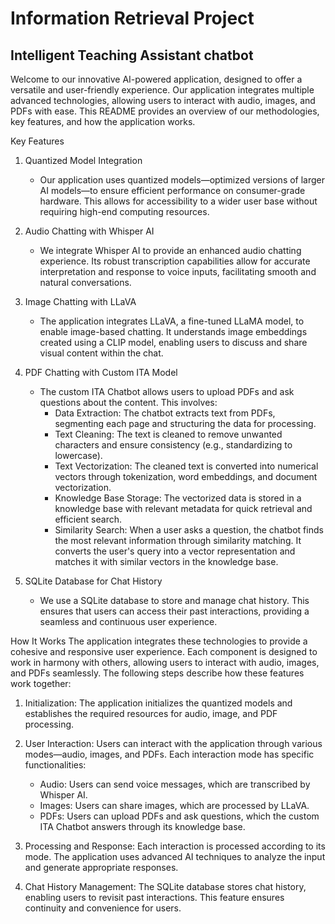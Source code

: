 # Information Retrieval Project
## Intelligent Teaching Assistant chatbot

Welcome to our innovative AI-powered application, designed to offer a versatile and user-friendly experience. Our application integrates multiple advanced technologies, allowing users to interact with audio, images, and PDFs with ease. This README provides an overview of our methodologies, key features, and how the application works.

Key Features
1. Quantized Model Integration
   - Our application uses quantized models—optimized versions of larger AI models—to ensure efficient performance on consumer-grade hardware. This allows for accessibility to a wider user base without requiring high-end computing resources.

2. Audio Chatting with Whisper AI
   - We integrate Whisper AI to provide an enhanced audio chatting experience. Its robust transcription capabilities allow for accurate interpretation and response to voice inputs, facilitating smooth and natural conversations.

3. Image Chatting with LLaVA
   - The application integrates LLaVA, a fine-tuned LLaMA model, to enable image-based chatting. It understands image embeddings created using a CLIP model, enabling users to discuss and share visual content within the chat.

4. PDF Chatting with Custom ITA Model
   - The custom ITA Chatbot allows users to upload PDFs and ask questions about the content. This involves:
     - Data Extraction: The chatbot extracts text from PDFs, segmenting each page and structuring the data for processing.
     - Text Cleaning: The text is cleaned to remove unwanted characters and ensure consistency (e.g., standardizing to lowercase).
     - Text Vectorization: The cleaned text is converted into numerical vectors through tokenization, word embeddings, and document vectorization.
     - Knowledge Base Storage: The vectorized data is stored in a knowledge base with relevant metadata for quick retrieval and efficient search.
     - Similarity Search: When a user asks a question, the chatbot finds the most relevant information through similarity matching. It converts the user's query into a vector representation and matches it with similar vectors in the knowledge base.

5. SQLite Database for Chat History
   - We use a SQLite database to store and manage chat history. This ensures that users can access their past interactions, providing a seamless and continuous user experience.

 How It Works
The application integrates these technologies to provide a cohesive and responsive user experience. Each component is designed to work in harmony with others, allowing users to interact with audio, images, and PDFs seamlessly. The following steps describe how these features work together:

1. Initialization: The application initializes the quantized models and establishes the required resources for audio, image, and PDF processing.

2. User Interaction: Users can interact with the application through various modes—audio, images, and PDFs. Each interaction mode has specific functionalities:
   - Audio: Users can send voice messages, which are transcribed by Whisper AI.
   - Images: Users can share images, which are processed by LLaVA.
   - PDFs: Users can upload PDFs and ask questions, which the custom ITA Chatbot answers through its knowledge base.

3. Processing and Response: Each interaction is processed according to its mode. The application uses advanced AI techniques to analyze the input and generate appropriate responses.

4. Chat History Management: The SQLite database stores chat history, enabling users to revisit past interactions. This feature ensures continuity and convenience for users.

